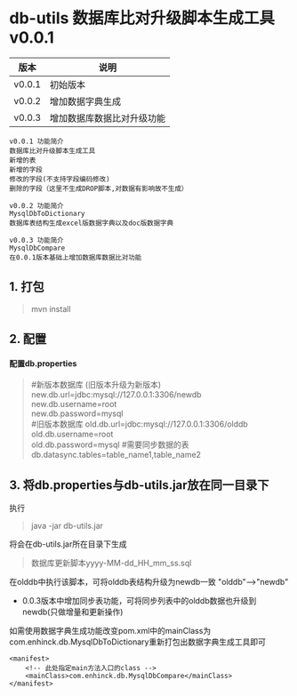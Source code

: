 #  db-utils 数据库比对升级脚本生成工具  v0.0.1

版本  | 说明
---|---
v0.0.1 | 初始版本
v0.0.2 | 增加数据字典生成
v0.0.3 | 增加数据库数据比对升级功能


```
v0.0.1 功能简介
数据库比对升级脚本生成工具
新增的表
新增的字段
修改的字段(不支持字段编码修改)
删除的字段（这里不生成DROP脚本,对数据有影响故不生成）
```

```
v0.0.2 功能简介
MysqlDbToDictionary 
数据库表结构生成excel版数据字典以及doc版数据字典
```

```
v0.0.3 功能简介
MysqlDbCompare 
在0.0.1版本基础上增加数据库数据比对功能
```

## 1. 打包
> mvn install

## 2. 配置 
#### 配置db.properties
> #新版本数据库 (旧版本升级为新版本) 
> new.db.url=jdbc:mysql://127.0.0.1:3306/newdb  
new.db.username=root             
new.db.password=mysql  
> #旧版本数据库 
> old.db.url=jdbc:mysql://127.0.0.1:3306/olddb   
old.db.username=root  
old.db.password=mysql
#需要同步数据的表
db.datasync.tables=table_name1,table_name2

## 3. 将db.properties与db-utils.jar放在同一目录下
执行
> java -jar db-utils.jar

将会在db-utils.jar所在目录下生成
> 数据库更新脚本yyyy-MM-dd_HH_mm_ss.sql

在olddb中执行该脚本，可将olddb表结构升级为newdb一致
"olddb"-->"newdb"
- 0.0.3版本中增加同步表功能，可将同步列表中的olddb数据也升级到newdb(只做增量和更新操作)

如需使用数据字典生成功能改变pom.xml中的mainClass为com.enhinck.db.MysqlDbToDictionary重新打包出数据字典生成工具即可
```
<manifest>
	<!-- 此处指定main方法入口的class -->
	<mainClass>com.enhinck.db.MysqlDbCompare</mainClass>
</manifest>
```



